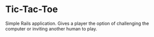 # Tic-Tac-Toe

Simple Rails application. Gives a player the option of challenging the computer or inviting another human to play.

